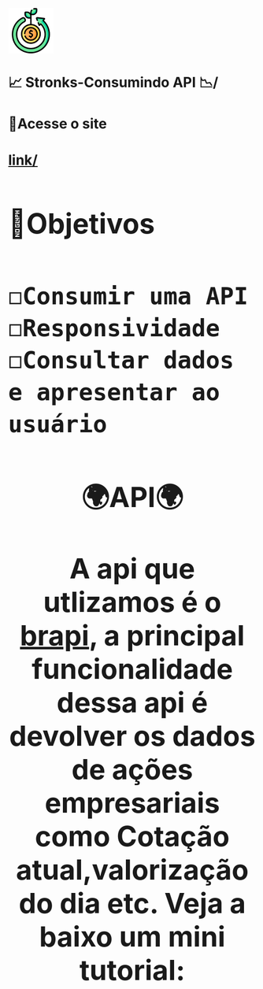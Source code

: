 <img src="./src/components/header/img/logo.png" align="center">

<h1>📈 Stronks-Consumindo API 📉/<h1>

<h1>📎Acesse o site<h1>
<a href="/"> link/<a>

<h1>📌Objetivos<h1>

    ◻Consumir uma API
    ◻Responsividade
    ◻Consultar dados e apresentar ao usuário
    


<h1 align="center">
    🌍API🌍
    <p>A api que utlizamos é o <a href="https://brapi.dev/">brapi</a>, a principal funcionalidade dessa api é devolver os dados de ações empresariais como <strong color ="green">Cotação atual,valorização do dia etc.<strong> 
    Veja a baixo um mini tutorial:
    <p>
        
<h1>
